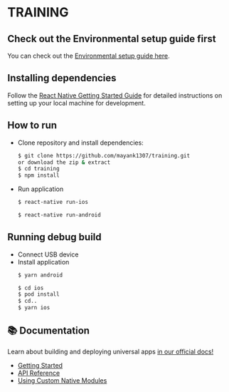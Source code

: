 # TRAINING
## Check out the Environmental setup guide first
You can check out the <a href="https://github.com/mayank1307/training/blob/main/Startup.md">Environmental setup guide here</a>.

## Installing dependencies

Follow the [React Native Getting Started Guide](https://facebook.github.io/react-native/docs/getting-started.html) for detailed instructions on setting up your local machine for development.

## How to run
- Clone repository and install dependencies:
    ```bash
    $ git clone https://github.com/mayank1307/training.git
    or download the zip & extract
    $ cd training
    $ npm install
    ```

- Run application
    ```bash
    $ react-native run-ios
    ```
    ```bash
    $ react-native run-android
    ```

## Running debug build
- Connect USB device
- Install application
    ```bash
    $ yarn android
    ```
    ```bash
    $ cd ios 
    $ pod install
    $ cd..
    $ yarn ios
    ```
    
## 📚 Documentation

<p>Learn about building and deploying universal apps <a aria-label="expo documentation" href="https://docs.expo.io">in our official docs!</a></p>

- [Getting Started](https://docs.expo.io/versions/latest/)
- [API Reference](https://docs.expo.io/versions/latest/sdk/overview/)
- [Using Custom Native Modules](https://docs.expo.io/versions/latest/bare/exploring-bare-workflow/)

